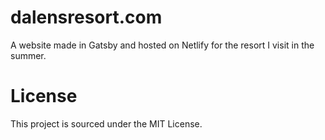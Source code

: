 # dalensresort.com
A website made in Gatsby and hosted on Netlify for the resort I visit in the summer.
# License
This project is sourced under the MIT License.
